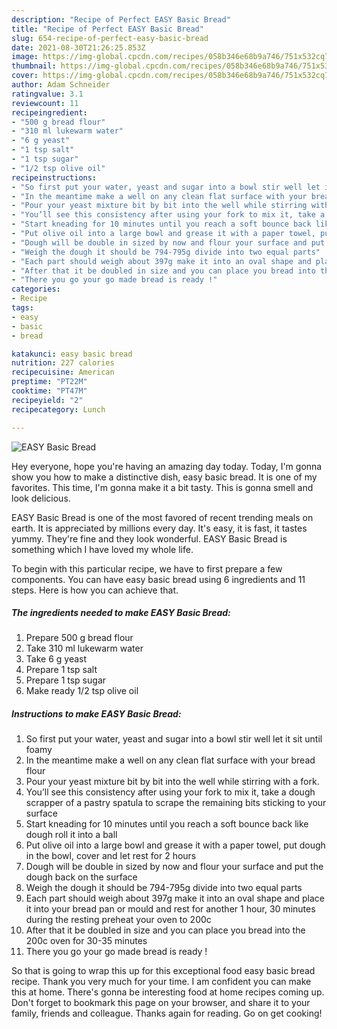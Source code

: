 ```yaml
---
description: "Recipe of Perfect EASY Basic Bread"
title: "Recipe of Perfect EASY Basic Bread"
slug: 654-recipe-of-perfect-easy-basic-bread
date: 2021-08-30T21:26:25.853Z
image: https://img-global.cpcdn.com/recipes/058b346e68b9a746/751x532cq70/easy-basic-bread-recipe-main-photo.jpg
thumbnail: https://img-global.cpcdn.com/recipes/058b346e68b9a746/751x532cq70/easy-basic-bread-recipe-main-photo.jpg
cover: https://img-global.cpcdn.com/recipes/058b346e68b9a746/751x532cq70/easy-basic-bread-recipe-main-photo.jpg
author: Adam Schneider
ratingvalue: 3.1
reviewcount: 11
recipeingredient:
- "500 g bread flour"
- "310 ml lukewarm water"
- "6 g yeast"
- "1 tsp salt"
- "1 tsp sugar"
- "1/2 tsp olive oil"
recipeinstructions:
- "So first put your water, yeast and sugar into a bowl stir well let it sit until foamy"
- "In the meantime make a well on any clean flat surface with your bread flour"
- "Pour your yeast mixture bit by bit into the well while stirring with a fork."
- "You’ll see this consistency after using your fork to mix it, take a dough scrapper of a pastry spatula to scrape the remaining bits sticking to your surface"
- "Start kneading for 10 minutes until you reach a soft bounce back like dough roll it into a ball"
- "Put olive oil into a large bowl and grease it with a paper towel, put dough in the bowl, cover and let rest for 2 hours"
- "Dough will be double in sized by now and flour your surface and put the dough back on the surface"
- "Weigh the dough it should be 794-795g divide into two equal parts"
- "Each part should weigh about 397g make it into an oval shape and place it into your bread pan or mould and rest for another 1 hour, 30 minutes during the resting preheat your oven to 200c"
- "After that it be doubled in size and you can place you bread into the 200c oven for 30-35 minutes"
- "There you go your go made bread is ready !"
categories:
- Recipe
tags:
- easy
- basic
- bread

katakunci: easy basic bread 
nutrition: 227 calories
recipecuisine: American
preptime: "PT22M"
cooktime: "PT47M"
recipeyield: "2"
recipecategory: Lunch

---
```



![EASY Basic Bread](https://img-global.cpcdn.com/recipes/058b346e68b9a746/751x532cq70/easy-basic-bread-recipe-main-photo.jpg)

Hey everyone, hope you're having an amazing day today. Today, I'm gonna show you how to make a distinctive dish, easy basic bread. It is one of my favorites. This time, I'm gonna make it a bit tasty. This is gonna smell and look delicious.

EASY Basic Bread is one of the most favored of recent trending meals on earth. It is appreciated by millions every day. It's easy, it is fast, it tastes yummy. They're fine and they look wonderful. EASY Basic Bread is something which I have loved my whole life.




To begin with this particular recipe, we have to first prepare a few components. You can have easy basic bread using 6 ingredients and 11 steps. Here is how you can achieve that.

<!--inarticleads1-->

##### The ingredients needed to make EASY Basic Bread:

1. Prepare 500 g bread flour
1. Take 310 ml lukewarm water
1. Take 6 g yeast
1. Prepare 1 tsp salt
1. Prepare 1 tsp sugar
1. Make ready 1/2 tsp olive oil




<!--inarticleads2-->

##### Instructions to make EASY Basic Bread:

1. So first put your water, yeast and sugar into a bowl stir well let it sit until foamy
1. In the meantime make a well on any clean flat surface with your bread flour
1. Pour your yeast mixture bit by bit into the well while stirring with a fork.
1. You’ll see this consistency after using your fork to mix it, take a dough scrapper of a pastry spatula to scrape the remaining bits sticking to your surface
1. Start kneading for 10 minutes until you reach a soft bounce back like dough roll it into a ball
1. Put olive oil into a large bowl and grease it with a paper towel, put dough in the bowl, cover and let rest for 2 hours
1. Dough will be double in sized by now and flour your surface and put the dough back on the surface
1. Weigh the dough it should be 794-795g divide into two equal parts
1. Each part should weigh about 397g make it into an oval shape and place it into your bread pan or mould and rest for another 1 hour, 30 minutes during the resting preheat your oven to 200c
1. After that it be doubled in size and you can place you bread into the 200c oven for 30-35 minutes
1. There you go your go made bread is ready !




So that is going to wrap this up for this exceptional food easy basic bread recipe. Thank you very much for your time. I am confident you can make this at home. There's gonna be interesting food at home recipes coming up. Don't forget to bookmark this page on your browser, and share it to your family, friends and colleague. Thanks again for reading. Go on get cooking!
